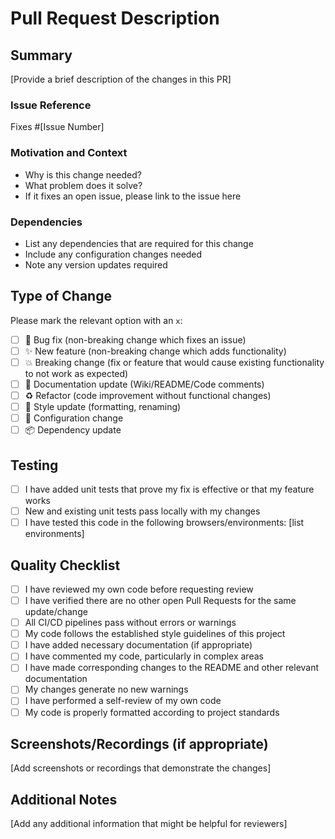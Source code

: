 # Pull Request Description

## Summary

[Provide a brief description of the changes in this PR]

### Issue Reference

Fixes #[Issue Number]

### Motivation and Context

- Why is this change needed?
- What problem does it solve?
- If it fixes an open issue, please link to the issue here

### Dependencies

- List any dependencies that are required for this change
- Include any configuration changes needed
- Note any version updates required

## Type of Change

Please mark the relevant option with an `x`:

- [ ] 🐛 Bug fix (non-breaking change which fixes an issue)
- [ ] ✨ New feature (non-breaking change which adds functionality)
- [ ] 💥 Breaking change (fix or feature that would cause existing functionality to not work as expected)
- [ ] 📝 Documentation update (Wiki/README/Code comments)
- [ ] ♻️ Refactor (code improvement without functional changes)
- [ ] 🎨 Style update (formatting, renaming)
- [ ] 🔧 Configuration change
- [ ] 📦 Dependency update

## Testing

- [ ] I have added unit tests that prove my fix is effective or that my feature works
- [ ] New and existing unit tests pass locally with my changes
- [ ] I have tested this code in the following browsers/environments: [list environments]

## Quality Checklist

- [ ] I have reviewed my own code before requesting review
- [ ] I have verified there are no other open Pull Requests for the same update/change
- [ ] All CI/CD pipelines pass without errors or warnings
- [ ] My code follows the established style guidelines of this project
- [ ] I have added necessary documentation (if appropriate)
- [ ] I have commented my code, particularly in complex areas
- [ ] I have made corresponding changes to the README and other relevant documentation
- [ ] My changes generate no new warnings
- [ ] I have performed a self-review of my own code
- [ ] My code is properly formatted according to project standards

## Screenshots/Recordings (if appropriate)

[Add screenshots or recordings that demonstrate the changes]

## Additional Notes

[Add any additional information that might be helpful for reviewers]
